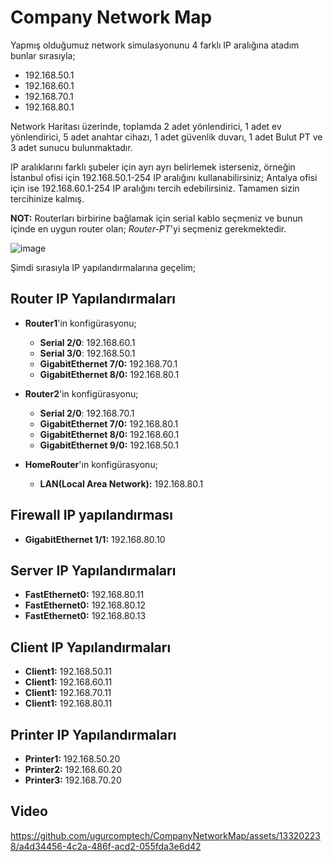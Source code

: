 # Company Network Map

Yapmış olduğumuz network simulasyonunu 4 farklı IP aralığına atadım bunlar sırasıyla; 
  - 192.168.50.1
  - 192.168.60.1
  - 192.168.70.1
  - 192.168.80.1


Network Haritası üzerinde, toplamda 2 adet yönlendirici, 1 adet ev yönlendirici, 5 adet anahtar cihazı, 1 adet güvenlik duvarı, 1 adet Bulut PT ve 3 adet sunucu bulunmaktadır.

IP aralıklarını farklı şubeler için ayrı ayrı belirlemek isterseniz, örneğin İstanbul ofisi için 192.168.50.1-254 IP aralığını kullanabilirsiniz; Antalya ofisi için ise 192.168.60.1-254 IP aralığını tercih edebilirsiniz. Tamamen sizin tercihinize kalmış.

**NOT:** Routerları birbirine bağlamak için serial kablo seçmeniz ve bunun içinde en uygun router olan; *Router-PT*'yi seçmeniz gerekmektedir. 


![image](https://github.com/ugurcomptech/CompanyNetworkMap/assets/133202238/c8b72d0b-af7c-48d5-a2b7-475cc89cdad6)

Şimdi sırasıyla IP yapılandırmalarına geçelim;

## Router IP Yapılandırmaları

- **Router1**'in konfigürasyonu;
  - **Serial 2/0**: 192.168.60.1
  - **Serial 3/0**: 192.168.50.1
  - **GigabitEthernet 7/0:** 192.168.70.1
  - **GigabitEthernet 8/0:** 192.168.80.1

- **Router2**'in konfigürasyonu;
  - **Serial 2/0**: 192.168.70.1
  - **GigabitEthernet 7/0:** 192.168.80.1
  - **GigabitEthernet 8/0:** 192.168.60.1
  - **GigabitEthernet 9/0:** 192.168.50.1
 

- **HomeRouter**'ın konfigürasyonu;
  - **LAN(Local Area Network):** 192.168.80.1
 

## Firewall IP yapılandırması

- **GigabitEthernet 1/1:** 192.168.80.10



## Server IP Yapılandırmaları
- **FastEthernet0:** 192.168.80.11
- **FastEthernet0:** 192.168.80.12
- **FastEthernet0:** 192.168.80.13


## Client IP Yapılandırmaları

- **Client1:** 192.168.50.11
- **Client1:** 192.168.60.11
- **Client1:** 192.168.70.11
- **Client1:** 192.168.80.11


## Printer IP Yapılandırmaları

- **Printer1:** 192.168.50.20
- **Printer2:** 192.168.60.20
- **Printer3:** 192.168.70.20

## Video



https://github.com/ugurcomptech/CompanyNetworkMap/assets/133202238/a4d34456-4c2a-486f-acd2-055fda3e6d42





